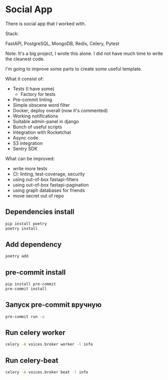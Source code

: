 # Social App

There is social app that I worked with.

Stack:

FastAPI, PostgreSQL, MongoDB, Redis, Celery, Pytest


Note: It's a big project, I wrote this alone. I did not have much time to write the cleanest code.

I'm going to improve some parts to create some useful template.

What it consist of:

- Tests (I have some)
    - Factory for tests
- Pre-commit linting
- Simple obscene word filter
- Docker, deploy overall (now it's commented)
- Working notifications
- Suitable admin-panel in django
- Bunch of useful scripts
- Integration with Rocketchat
- Async code
- S3 integration
- Sentry SDK

What can be improved:

- write more tests
- CI: linting, test-coverage, security
- using out-of-box fastapi-filters
- using out-of-box fastapi-pagination
- using graph databases for friends
- move secret out of repo

## Dependencies install

```bash
pip install poetry
poetry install
```

## Add dependency

```bash
poetry add
```

## pre-commit install

```bash
pip install pre-commit
pre-commit install
```

## Запуск pre-commit вручную

```bash
pre-commit run -a
```

## Run celery worker

```bash
celery -A voices.broker worker -l info
```

## Run celery-beat

```bash
celery -A voices.broker beat -l info
```
